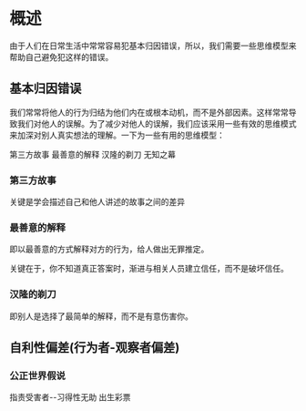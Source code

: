 # 概述
由于人们在日常生活中常常容易犯基本归因错误，所以，我们需要一些思维模型来帮助自己避免犯这样的错误。

## 基本归因错误
我们常常将他人的行为归结为他们内在或根本动机，而不是外部因素。这样常常导致我们对他人的误解。为了减少对他人的误解，我们应该采用一些有效的思维模式来加深对别人真实想法的理解。一下为一些有用的思维模型：

第三方故事
最善意的解释
汉隆的剃刀
无知之幕

### 第三方故事
关键是学会描述自己和他人讲述的故事之间的差异

### 最善意的解释
即以最善意的方式解释对方的行为，给人做出无罪推定。

关键在于，你不知道真正答案时，渐进与相关人员建立信任，而不是破坏信任。

### 汉隆的剃刀
即别人是选择了最简单的解释，而不是有意伤害你。

## 自利性偏差(行为者-观察者偏差)

### 公正世界假说
指责受害者--习得性无助
出生彩票




